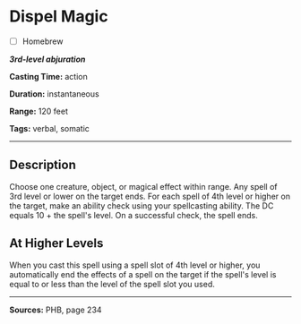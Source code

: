 # Dispel Magic

- [ ] Homebrew

***3rd-level abjuration***

**Casting Time:** action

**Duration:** instantaneous

**Range:** 120 feet

**Tags:** verbal, somatic

---

## Description
Choose one creature, object, or magical effect within range.
Any spell of 3rd level or lower on the target ends.
For each spell of 4th level or higher on the target, make an ability check using your spellcasting ability.
The DC equals 10 + the spell's level.
On a successful check, the spell ends.

## At Higher Levels
When you cast this spell using a spell slot of 4th level or higher, you automatically end the effects of a spell on the target if the spell's level is equal to or less than the level of the spell slot you used.

---

**Sources:** PHB, page 234
